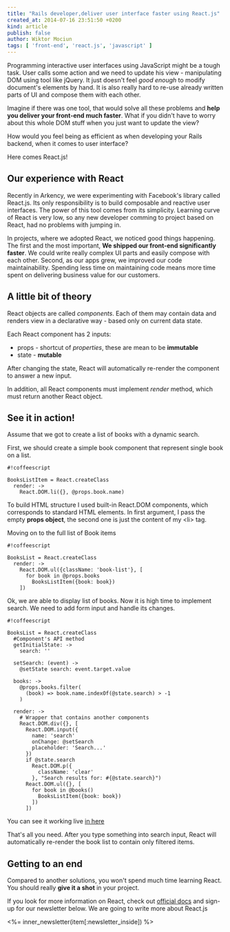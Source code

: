 ```yaml
---
title: "Rails developer,deliver user interface faster using React.js"
created_at: 2014-07-16 23:51:50 +0200
kind: article
publish: false
author: Wiktor Mociun
tags: [ 'front-end', 'react.js', 'javascript' ]
---
```


Programming interactive user interfaces using JavaScript might be a tough task. User calls some action and we need to update his view - manipulating DOM using tool like jQuery. It just doesn't feel *good enough* to modify document's elements by hand. It is also really hard to re-use already written parts of UI and compose them with each other.

Imagine if there was one tool, that would solve all these problems and **help you deliver your front-end much faster**. What if you didn't have to worry about this whole DOM stuff when you just want to update the view? 

How would you feel being as efficient as when developing your Rails backend, when it comes to user interface?

Here comes React.js!

<!-- more -->

## Our experience with React
Recently in Arkency, we were experimenting with Facebook's library called React.js. Its only responsibility is to build composable and reactive user interfaces. The power of this tool comes from its simplicity. Learning curve of React is very low, so any new developer comming to project based on React, had no problems with jumping in.

In projects, where we adopted React, we noticed good things happening. 
The first and the most important, **We shipped our front-end significantly faster**. We could write really complex UI parts and easily compose with each other. 
Second, as our apps grew, we improved our code maintainability. Spending less time on maintaining code means more time spent on delivering business value for our customers.  

## A little bit of theory
React objects are called *components*. Each of them may contain data and renders view in a declarative way - based only on current data state.

Each React component has 2 inputs:

 * props - shortcut of *properties*, these are mean to be **immutable**
 * state - **mutable**

After changing the state, React will automatically re-render the component to answer a new input.

In addition, all React components must implement *render* method, which must return another React object.

## See it in action!
Assume that we got to create a list of books with a dynamic search.

First, we should create a simple book component that represent single book on a list.

```
#!coffeescript

BooksListItem = React.createClass
  render: ->
    React.DOM.li({}, @props.book.name)
```

To build HTML structure I used built-in React.DOM components, which corresponds to standard HTML elements. In first argument, I pass the empty **props object**, the second one is just the content of my &lt;li&gt; tag.

Moving on to the full list of Book items


```
#!coffeescript

BooksList = React.createClass
  render: ->
    React.DOM.ul({className: 'book-list'}, [
      for book in @props.books
        BooksListItem({book: book})
    ])
```

Ok, we are able to display list of books. Now it is high time to implement search. We need to add form input and handle its changes.

```
#!coffeescript

BooksList = React.createClass
  #Component's API method
  getInitialState: -> 
    search: ''

  setSearch: (event) ->
    @setState search: event.target.value  

  books: ->
    @props.books.filter( 
      (book) => book.name.indexOf(@state.search) > -1
    )

  render: ->
    # Wrapper that contains another components
    React.DOM.div({}, [
      React.DOM.input({
        name: 'search'
        onChange: @setSearch
        placeholder: 'Search...'
      })
      if @state.search 
        React.DOM.p({
          className: 'clear'
        }, "Search results for: #{@state.search}")
      React.DOM.ul({}, [
        for book in @books()
          BooksListItem({book: book})
        ])
      ])
```

You can see it working live [in here](http://jsfiddle.net/LLfgP/)

That's all you need. After you type something into search input, React will automatically re-render the book list to contain only filtered items. 

## Getting to an end

Compared to another solutions, you won't spend much time learning React. You should really **give it a shot** in your project. 

If you look for more information on React, check out [official docs](http://facebook.github.io/react/docs/getting-started.html) and sign-up for our newsletter below. We are going to write more about React.js

<%= inner_newsletter(item[:newsletter_inside]) %>
